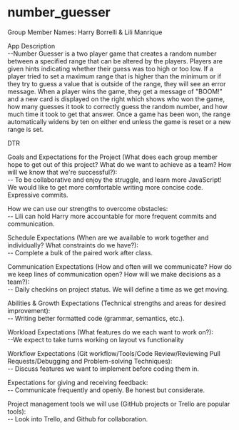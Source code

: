 # number_guesser

Group Member Names: Harry Borrelli & Lili Manrique

App Description  
--Number Guesser is a two player game that creates a random number between a specified range that can be altered by the players. Players are given hints indicating whether their guess was too high or too low. If a player tried to set a maximum range that is higher than the minimum or if they try to guess a value that is outside of the range, they will see an error message. When a player wins the game, they get a message of "BOOM!" and a new card is displayed on the right which shows who won the game, how many guesses it took to correctly guess the random number, and how much time it took to get that answer. Once a game has been won, the range automatically widens by ten on either end unless the game is reset or a new range is set.

DTR  

Goals and Expectations for the Project (What does each group member hope to get out of this project? What do we want to achieve as a team? How will we know that we're successful?):  
-- To be collaborative and enjoy the struggle, and learn more JavaScript! We would like to get more comfortable writing more concise code. Expressive commits.

How we can use our strengths to overcome obstacles:  
-- Lili can hold Harry more accountable for more frequent commits and communication.

Schedule Expectations (When are we available to work together and individually? What constraints do we have?):  
-- Complete a bulk of the paired work after class.

Communication Expectations (How and often will we communicate? How do we keep lines of communication open? How will we make decisions as a team?):  
-- Daily checkins on project status. We will define a time as we get moving.

Abilities & Growth Expectations (Technical strengths and areas for desired improvement):  
-- Writing better formatted code (grammar, semantics, etc.).

Workload Expectations (What features do we each want to work on?):  
--We expect to take turns working on layout vs functionality

Workflow Expectations (Git workflow/Tools/Code Review/Reviewing Pull Requests/Debugging and Problem-solving Techniques):  
-- Discuss features we want to implement before coding them in.

Expectations for giving and receiving feedback:  
-- Communicate frequently and openly. Be honest but considerate.

Project management tools we will use (GitHub projects or Trello are popular tools):  
-- Look into Trello, and Github for collaboration.

